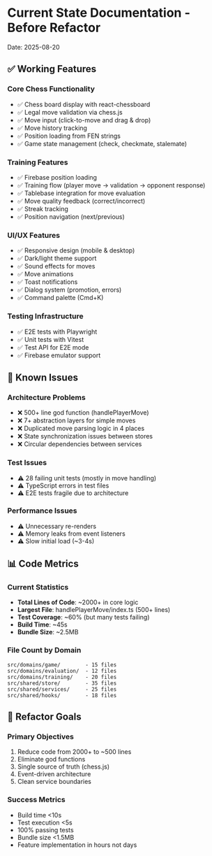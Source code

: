 # Current State Documentation - Before Refactor
Date: 2025-08-20

## ✅ Working Features

### Core Chess Functionality
- ✅ Chess board display with react-chessboard
- ✅ Legal move validation via chess.js
- ✅ Move input (click-to-move and drag & drop)
- ✅ Move history tracking
- ✅ Position loading from FEN strings
- ✅ Game state management (check, checkmate, stalemate)

### Training Features
- ✅ Firebase position loading
- ✅ Training flow (player move → validation → opponent response)
- ✅ Tablebase integration for move evaluation
- ✅ Move quality feedback (correct/incorrect)
- ✅ Streak tracking
- ✅ Position navigation (next/previous)

### UI/UX Features
- ✅ Responsive design (mobile & desktop)
- ✅ Dark/light theme support
- ✅ Sound effects for moves
- ✅ Move animations
- ✅ Toast notifications
- ✅ Dialog system (promotion, errors)
- ✅ Command palette (Cmd+K)

### Testing Infrastructure
- ✅ E2E tests with Playwright
- ✅ Unit tests with Vitest
- ✅ Test API for E2E mode
- ✅ Firebase emulator support

## 🐛 Known Issues

### Architecture Problems
- ❌ 500+ line god function (handlePlayerMove)
- ❌ 7+ abstraction layers for simple moves
- ❌ Duplicated move parsing logic in 4 places
- ❌ State synchronization issues between stores
- ❌ Circular dependencies between services

### Test Issues
- ⚠️ 28 failing unit tests (mostly in move handling)
- ⚠️ TypeScript errors in test files
- ⚠️ E2E tests fragile due to architecture

### Performance Issues
- ⚠️ Unnecessary re-renders
- ⚠️ Memory leaks from event listeners
- ⚠️ Slow initial load (~3-4s)

## 📊 Code Metrics

### Current Statistics
- **Total Lines of Code**: ~2000+ in core logic
- **Largest File**: handlePlayerMove/index.ts (500+ lines)
- **Test Coverage**: ~60% (but many tests failing)
- **Build Time**: ~45s
- **Bundle Size**: ~2.5MB

### File Count by Domain
```
src/domains/game/        - 15 files
src/domains/evaluation/  - 12 files  
src/domains/training/    - 20 files
src/shared/store/        - 35 files
src/shared/services/     - 25 files
src/shared/hooks/        - 18 files
```

## 🎯 Refactor Goals

### Primary Objectives
1. Reduce code from 2000+ to ~500 lines
2. Eliminate god functions
3. Single source of truth (chess.js)
4. Event-driven architecture
5. Clean service boundaries

### Success Metrics
- Build time <10s
- Test execution <5s
- 100% passing tests
- Bundle size <1.5MB
- Feature implementation in hours not days